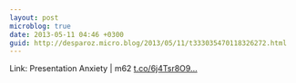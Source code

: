 ```yaml
---
layout: post
microblog: true
date: 2013-05-11 04:46 +0300
guid: http://desparoz.micro.blog/2013/05/11/t333035470118326272.html
---
```

Link: Presentation Anxiety | m62 [t.co/6j4Tsr8O9...](http://t.co/6j4Tsr8O96)
